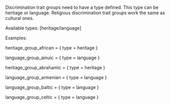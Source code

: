 
Discrimination trait groups need to have a type defined. This type can be heritage or language. Religious discrimination trait groups work the same as cultural ones.

Available types: [heritage/language]

Examples:

heritage_group_african = {
	type = heritage
}

language_group_ainuic = {
	type = language
}

heritage_group_abrahamic = {
	type = heritage
}

language_group_armenian = {
	type = language
}

language_group_baltic = {
	type = language
}

language_group_celtic = {
	type = language
}
